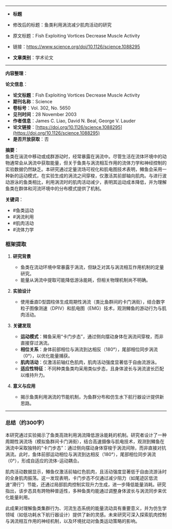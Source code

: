 
---
- **标题**  
- 修改后的标题：鱼类利用涡流减少肌肉活动的研究  
- 原文标题：Fish Exploiting Vortices Decrease Muscle Activity  
- 链接：https://www.science.org/doi/10.1126/science.1088295  

- **文章类别**：学术论文  

---

**内容整理**：  

**论文信息**：  
- **论文标题**：Fish Exploiting Vortices Decrease Muscle Activity  
- **期刊名称**：Science  
- **卷标号**：Vol. 302, No. 5650  
- **见刊时间**：28 November 2003  
- **作者信息**：James C. Liao, David N. Beal, George V. Lauder  
- **论文链接**：[https://doi.org/10.1126/science.1088295](https://doi.org/10.1126/science.1088295)  
- **是否开放获取**：否  

**摘要**：  
鱼类在湍流中移动或成群游动时，经常暴露在涡流中。尽管生活在流体环境中的动物通常会从涡流中获取能量，但关于鱼类与涡流相互作用的流体力学和神经控制的实验数据仍然缺乏。本研究通过定量流场可视化和肌电图技术表明，鳟鱼会采用一种新的运动模式，在实验生成的涡流之间穿梭，仅激活其前部轴向肌肉。与进行波动游泳的鱼类相比，利用涡流时的肌肉活动减少，表明其运动成本降低，并为理解鱼类在群体和河流环境中的分布模式提供了机制。  

**关键词**：  
- #鱼类运动  
- #涡流利用  
- #肌肉活动  
- #流体力学  


### 框架提取  
1. **研究背景**  
   - 鱼类在流动环境中常暴露于涡流，但缺乏对其与涡流相互作用机制的定量研究。  
   - 能量从涡流中提取可能降低游泳能耗，但相关物理机制尚不明确。  

2. **实验设计**  
   - 使用垂直D型圆柱体生成周期性涡流（类比鱼群间的卡门涡街），结合数字粒子图像测速（DPIV）和肌电图（EMG）技术，观测鳟鱼的游动行为与肌肉活动。  

3. **关键发现**  
   - **运动模式**：鳟鱼采用“卡门步态”，通过侧向摆动身体在涡流间穿梭，而非直接穿过涡流。  
   - **相位关系**：身体前部相位与涡流到达相反（180°），尾部相位同步涡流（0°），以优化能量捕获。  
   - **肌肉活动**：仅激活前轴红色肌肉，肌肉活动强度显著低于自由流游泳。  
   - **适应性特征**：不同种类鱼类均采用类似步态，且身体波长与涡流波长匹配以维持升力。  

4. **意义与应用**  
   - 揭示鱼类利用涡流的节能机制，为鱼群分布和仿生水下航行器设计提供新思路。  

---

### 总结（约300字）  
本研究通过实验揭示了鱼类高效利用涡流降低游泳能耗的机制。研究者设计了一种周期性涡流场（模拟鱼群间卡门涡街），结合高速摄像与肌电技术，观测到鳟鱼在涡流中采取独特的“卡门步态”：通过侧向摆动身体穿梭于涡流间隙，而非直接对抗涡流。此时，鱼体前部运动相位与涡流到达相反（180°），尾部相位同步涡流（0°），形成自适应的流体-运动耦合。  

肌肉活动数据显示，鳟鱼仅激活前轴红色肌肉，且活动强度显著低于自由流游泳时的全身肌肉振荡。这一发现表明，卡门步态不仅通过减少阻力（如尾迹区低流速“滑行”）节能，还通过局部肌肉控制实现升力生成，进一步降低能量消耗。研究指出，该步态具有跨物种普适性，多种鱼类均能通过调整身体波长与涡流同步来优化能量利用。  

此成果对理解鱼类集群行为、河流生态系统的能量流动具有重要意义，并为仿生学领域（如低功耗水下航行器设计）提供了新的灵感。未来研究可深入探索肌肉控制与涡流相互作用的神经机制，以及环境扰动对鱼类运动策略的影响。